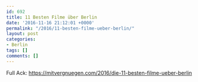 ```yaml
---
id: 692
title: 11 Besten Filme über Berlin
date: '2016-11-16 21:12:01 +0000'
permalink: "/2016/11-besten-filme-ueber-berlin/"
layout: post
categories:
- Berlin
tags: []
comments: []
---
```

Full Ack: <https://mitvergnuegen.com/2016/die-11-besten-filme-ueber-berlin>
